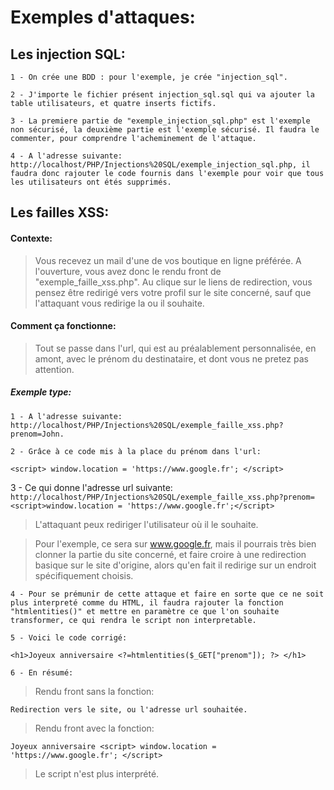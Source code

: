 # Exemples d'attaques:

## Les injection SQL:

    1 - On crée une BDD : pour l'exemple, je crée "injection_sql".

    2 - J'importe le fichier présent injection_sql.sql qui va ajouter la table utilisateurs, et quatre inserts fictifs.

    3 - La premiere partie de "exemple_injection_sql.php" est l'exemple non sécurisé, la deuxième partie est l'exemple sécurisé. Il faudra le commenter, pour comprendre l'acheminement de l'attaque.

    4 - A l'adresse suivante: http://localhost/PHP/Injections%20SQL/exemple_injection_sql.php, il faudra donc rajouter le code fournis dans l'exemple pour voir que tous les utilisateurs ont étés supprimés.

## Les failles XSS:

#### Contexte:

> Vous recevez un mail d'une de vos boutique en ligne préférée.
> A l'ouverture, vous avez donc le rendu front de "exemple_faille_xss.php".
> Au clique sur le liens de redirection, vous pensez être redirigé vers votre profil sur le site concerné, sauf que l'attaquant vous redirige la ou il souhaite.

#### Comment ça fonctionne:

> Tout se passe dans l'url, qui est au préalablement personnalisée, en amont, avec le prénom du destinataire, et dont vous ne pretez pas attention.

##### Exemple type:

    1 - A l'adresse suivante: http://localhost/PHP/Injections%20SQL/exemple_faille_xss.php?prenom=John.

    2 - Grâce à ce code mis à la place du prénom dans l'url:

`<script>
    window.location = 'https://www.google.fr';
</script>`

3 - Ce qui donne l'adresse url suivante:
`http://localhost/PHP/Injections%20SQL/exemple_faille_xss.php?prenom=<script>window.location = 'https://www.google.fr';</script>`

> L'attaquant peux rediriger l'utilisateur où il le souhaite.

> Pour l'exemple, ce sera sur www.google.fr, mais il pourrais très bien clonner la partie du site concerné, et faire croire à une redirection basique sur le site d'origine, alors qu'en fait il redirige sur un endroit spécifiquement choisis.

    4 - Pour se prémunir de cette attaque et faire en sorte que ce ne soit plus interpreté comme du HTML, il faudra rajouter la fonction "htmlentities()" et mettre en paramètre ce que l'on souhaite transformer, ce qui rendra le script non interpretable.

    5 - Voici le code corrigé:

`<h1>Joyeux anniversaire
        <?=htmlentities($_GET["prenom"]); ?>
    </h1>`

    6 - En résumé:

> Rendu front sans la fonction:

`Redirection vers le site, ou l'adresse url souhaitée.`

> Rendu front avec la fonction:

`Joyeux anniversaire <script> window.location = 'https://www.google.fr'; </script>`

> Le script n'est plus interprété.
